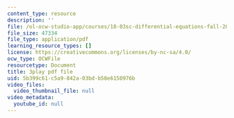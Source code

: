 ```yaml
---
content_type: resource
description: ''
file: /ol-ocw-studio-app/courses/18-03sc-differential-equations-fall-2011/5b399c61c5a9842a03bdb58e6150976b_zreI4HllD80.pdf
file_size: 47334
file_type: application/pdf
learning_resource_types: []
license: https://creativecommons.org/licenses/by-nc-sa/4.0/
ocw_type: OCWFile
resourcetype: Document
title: 3play pdf file
uid: 5b399c61-c5a9-842a-03bd-b58e6150976b
video_files:
  video_thumbnail_file: null
video_metadata:
  youtube_id: null
---
```

